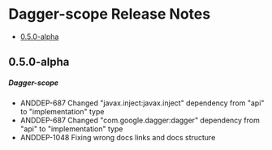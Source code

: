 # Dagger-scope Release Notes

- [0.5.0-alpha](#050-alpha)

## 0.5.0-alpha
##### Dagger-scope
* ANDDEP-687 Changed "javax.inject:javax.inject" dependency from "api" to "implementation" type
* ANDDEP-687 Changed "com.google.dagger:dagger" dependency from "api" to "implementation" type
* ANDDEP-1048 Fixing wrong docs links and docs structure